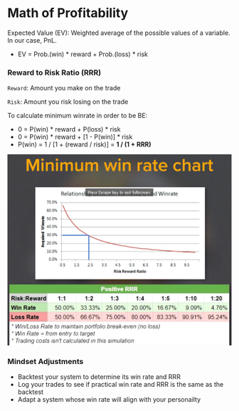 # Math of Profitability

Expected Value (EV): Weighted average of the possible values of a variable. In our case, PnL.
- EV = Prob.(win) * reward + Prob.(loss) * risk

### Reward to Risk Ratio (RRR)

`Reward`: Amount you make on the trade

`Risk`: Amount you risk losing on the trade

To calculate minimum winrate in order to be BE:

- 0 = P(win) * reward + P(loss) * risk
- 0 = P(win) * reward + [1 - P(win)] * risk
- P(win) = 1 / [1 + (reward / risk)] = **1 / (1 + RRR)**

![Minimum Winrate Chart](https://github.com/Azpect3120/TradingNotes/blob/master/Stocks/SuperchargeYourProgress/PsychologyAndMindset/MathOfProfitability/minWinRatePerRRR.png)

### Mindset Adjustments

- Backtest your system to determine its win rate and RRR
- Log your trades to see if practical win rate and RRR is the same as the backtest
- Adapt a system whose win rate will align with your personailty
